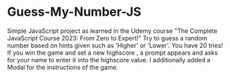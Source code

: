 # Guess-My-Number-JS
Simple JavaScript project as learned in the Udemy course "The Complete JavaScript Course 2023: From Zero to Expert!"
Try to guess a random number based on hints given such as 'Higher' or 'Lower'. You have 20 tries!
If you win the game and set a new highscore , a prompt appears and asks for your name to enter it into the highscore value.
I additionally added a Modal for the instructions of the game.
